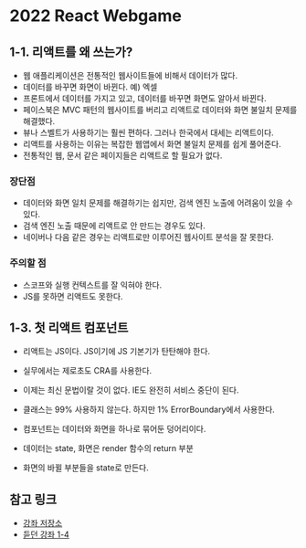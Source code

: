 # 2022 React Webgame

## 1-1. 리액트를 왜 쓰는가?

- 웹 애플리케이션은 전통적인 웹사이트들에 비해서 데이터가 많다.
- 데이터를 바꾸면 화면이 바뀐다. 예) 엑셀
- 프론트에서 데이터를 가지고 있고, 데이터를 바꾸면 화면도 알아서 바뀐다.
- 페이스북은 MVC 패턴의 웹사이트를 버리고 리액트로 데이터와 화면 불일치 문제를 해결했다.
- 뷰나 스벨트가 사용하기는 훨씬 편하다. 그러나 한국에서 대세는 리액트이다.
- 리액트를 사용하는 이유는 복잡한 웹앱에서 화면 불일치 문제를 쉽게 풀어준다.
- 전통적인 웹, 문서 같은 페이지들은 리액트로 할 필요가 없다.

### 장단점

- 데이터와 화면 일치 문제를 해결하기는 쉽지만, 검색 엔진 노출에 어려움이 있을 수 있다.
- 검색 엔진 노출 때문에 리액트로 안 만드는 경우도 있다.
- 네이버나 다음 같은 경우는 리액트로만 이루어진 웹사이트 분석을 잘 못한다.

### 주의할 점

- 스코프와 실행 컨텍스트를 잘 익혀야 한다.
- JS를 못하면 리액트도 못한다.


## 1-3. 첫 리액트 컴포넌트

- 리액트는 JS이다. JS이기에 JS 기본기가 탄탄해야 한다.
- 실무에서는 제로초도 CRA를 사용한다.
- 이제는 최신 문법이랄 것이 없다. IE도 완전히 서비스 중단이 된다.
- 클래스는 99% 사용하지 않는다. 하지만 1% ErrorBoundary에서 사용한다.

- 컴포넌트는 데이터와 화면을 하나로 묶어둔 덩어리이다.
- 데이터는 state, 화면은 render 함수의 return 부분
- 화면의 바뀔 부분들을 state로 만든다.


## 참고 링크

- [강좌 저장소](https://github.com/ZeroCho/react-webgame)
- [듣던 강좌 1-4](https://youtu.be/Rf73Ibj-Lbk)